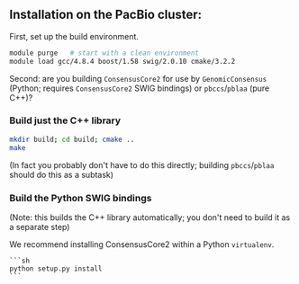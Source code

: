 
## Installation on the PacBio cluster:

First, set up the build environment.

```sh
module purge   # start with a clean environment
module load gcc/4.8.4 boost/1.58 swig/2.0.10 cmake/3.2.2
```

Second: are you building `ConsensusCore2` for use by
`GenomicConsensus` (Python; requires `ConsensusCore2` SWIG bindings)
or `pbccs`/`pblaa` (pure C++)?


### Build just the C++ library

```sh
mkdir build; cd build; cmake ..
make
```

(In fact you probably don't have to do this directly; building
`pbccs`/`pblaa` should do this as a subtask)


### Build the Python SWIG bindings

(Note: this builds the C++ library automatically; you don't need to
build it as a separate step)

We recommend installing ConsensusCore2 within a Python `virtualenv`.

    ```sh
    python setup.py install
    ```
